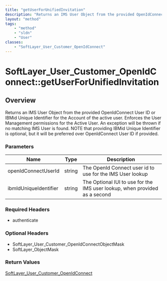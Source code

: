 ```yaml
---
title: "getUserForUnifiedInvitation"
description: "Returns an IMS User Object from the provided OpenIdConnect User ID or IBMid Unique Identifier for the Account of the act... "
layout: "method"
tags:
    - "method"
    - "sldn"
    - "User"
classes:
    - "SoftLayer_User_Customer_OpenIdConnect"
---
```

# SoftLayer_User_Customer_OpenIdConnect::getUserForUnifiedInvitation
## Overview 
Returns an IMS User Object from the provided OpenIdConnect User ID or IBMid Unique Identifier for the Account of the active user. Enforces the User Management permissions for the Active User. An exception will be thrown if no matching IMS User is found. NOTE that providing IBMid Unique Identifier is optional, but it will be preferred over OpenIdConnect User ID if provided. 

### Parameters 
|Name | Type | Description |
| --- | --- | --- |
|openIdConnectUserId| string| The OpenId Connect user id to use for the IMS User lookup|
|ibmIdUniqueIdentifier| string| The Optional IUI to use for the IMS user lookup, when provided as a second|


### Required Headers
* authenticate

### Optional Headers
* SoftLayer_User_Customer_OpenIdConnectObjectMask
* SoftLayer_ObjectMask

### Return Values
<a href='/reference/datatypes/SoftLayer_User_Customer_OpenIdConnect'>SoftLayer_User_Customer_OpenIdConnect </a>

